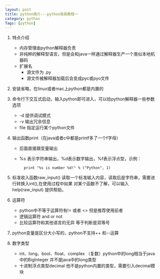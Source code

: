 ```yaml
---
layout: post
title: python简介---python简易教程一
category: python 
Tags: [python]
---
```


1. 特点介绍
    * 内存管理由python解释器负责
    * 非纯粹的解释型语言，但是会和java一样通过解释器生产一个类似本地机器码
    * 扩展名
       * 源文件为 .py
       * 源文件被解释器加载后会变成pyc或pyo文件 

2. 安装省略，在linux或者mac上python都是内置的

<!--break-->

3. 命令行下交互式启动，输入python即可进入，可以给python解释器一些参数选项
    * -d 提供调试模式
    * -v 输出冗余信息
    * file 指定运行某个python文件

4. 输出函数print（在java或者c中都是printf多了一个f字母）
    * 后面直接跟变量输出
    * %s 表示字符串输出，%d表示数字输出，%f表示浮点型，示例：

    		print "%s is number %d!" % ("Python", 1)

5. 标准收入函数raw_input() 读取一个标准输入内容，读取后是字符串，需要进行转换入int(),在使用过程中如果
对某个函数不了解，可以输入help(raw_input) 提供帮助。

6. 运算符
    * python中不等于运算符有!= 或者 <> 但是推荐使用前者
    * 逻辑运算符 and or not
    * 比较运算符和其他语言的无异 等于判断是双等号

7. python变量是区分大小写的，python不支持++ 和--运算

8. 数字类型
    * int、long、bool、float、complex （复数）python中的long相当于java中的BigInteger 并不是java中的long类型
    * 十进制浮点类型decimal 他不是python内置的类型，需要引入decimal模块

